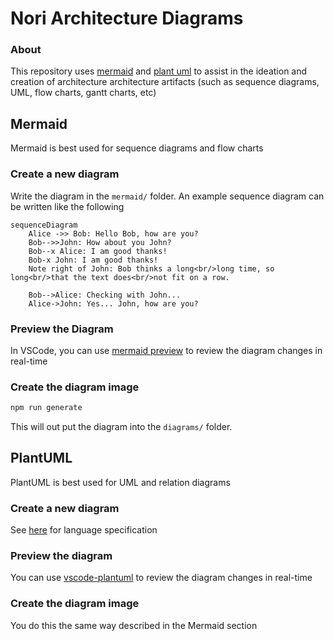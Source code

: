 # Nori Architecture Diagrams

### About

This repository uses [mermaid](https://mermaidjs.github.io/demos.html) and [plant uml](http://plantuml.com/class-diagram) to assist in the ideation and creation of architecture architecture artifacts (such as sequence diagrams, UML, flow charts, gantt charts, etc)

## Mermaid

Mermaid is best used for sequence diagrams and flow charts

### Create a new diagram

Write the diagram in the `mermaid/` folder. An example sequence diagram can be written like the following

```
sequenceDiagram
    Alice ->> Bob: Hello Bob, how are you?
    Bob-->>John: How about you John?
    Bob--x Alice: I am good thanks!
    Bob-x John: I am good thanks!
    Note right of John: Bob thinks a long<br/>long time, so long<br/>that the text does<br/>not fit on a row.

    Bob-->Alice: Checking with John...
    Alice->John: Yes... John, how are you?
```

### Preview the Diagram

In VSCode, you can use [mermaid preview](https://github.com/vstirbu/vscode-mermaid-preview) to review the diagram changes in real-time

### Create the diagram image

```bash
npm run generate
```

This will out put the diagram into the `diagrams/` folder.

## PlantUML

PlantUML is best used for UML and relation diagrams

### Create a new diagram

See [here](http://plantuml.com/sitemap-language-specification) for language specification

### Preview the diagram

You can use [vscode-plantuml](https://github.com/qjebbs/vscode-plantuml) to review the diagram changes in real-time

### Create the diagram image

You do this the same way described in the Mermaid section
